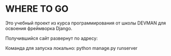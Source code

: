 WHERE TO GO
==============
Это учебный проект из курса программирования от школы DEVMAN для освоения фреймворка Django.

Получившийся сайт развернут по адресу:

Команда для запуска локально: python manage.py runserver